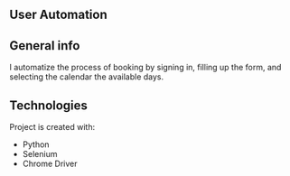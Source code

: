 ## User Automation

## General info

I automatize the process of booking by signing in, filling up the form, and selecting the calendar
the available days. 
 
	
## Technologies
Project is created with:
* Python 
* Selenium
* Chrome Driver

